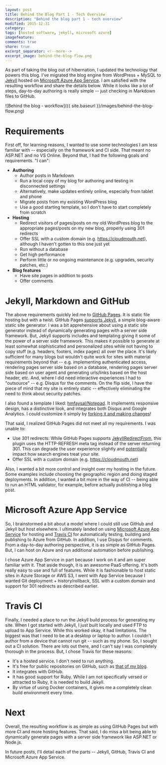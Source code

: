 ```yaml
---
layout: post
title: Behind the Blog Part 1 - Tech Overview 
description: "Behind the blog part 1 - tech overview"
modified: 2015-12-31
category: 
tags: [hosted software, jekyll, microsoft azure]
imagefeature:
comments: true
share: true
excerpt_separator: <!--more-->
excerpt_image: behind-the-blog-flow.png
---
```

As part of taking the blog out of hibernation, I updated the technology that powers this blog. I've migrated the blog engine from WordPress + MySQL to [Jekyll](https://jekyllrb.com/) hosted on [Microsoft Azure App Service](https://azure.microsoft.com/en-us/services/app-service/). I am satisfied with the resulting workflow and share the details below. While it looks like a lot of steps, day-to-day authoring is really simple -- just checking in Markdown files to GitHub.<!--more-->

![Behind the blog - workflow]({{ site.baseurl }}/images/behind-the-blog-flow.png)

# Requirements #

First off, for learning reasons, I wanted to use some technologies I am less familiar with -- especially on the framework and CI side. That meant no ASP.NET and no VS Online. Beyond that, I had the following goals and requirements.  "I can":

- **Authoring**
  - Author posts in Markdown
  - Run a local copy of my blog for authoring and testing in disconnected settings
  - Alternatively, make updates entirely online, especially from tablet and phone
  - Migrate posts from my existing WordPress blog
  - Use a good starting template, so I don't have to start completely from scratch
- **Hosting**
  - Redirect visitors of pages/posts on my old WordPress blog to the appropriate pages/posts on my new blog, properly using 301 redirects
  - Offer SSL with a custom domain (e.g. https://cloudmouth.net), although I haven't gotten to this one just yet
  - Run without a database
  - Get high performance
  - Perform little or no ongoing maintenance (e.g. upgrades, security patches, etc.)
- **Blog features**
  - Have site pages in addition to posts
  - Offer comments

# Jekyll, Markdown and GitHub

The above requirements quickly led me to [GitHub Pages](https://pages.github.com/). It is static file hosting but with a twist. GitHub Pages [supports Jekyll](https://help.github.com/articles/using-jekyll-with-pages/), a simple blog-aware static site generator. I was a bit apprehensive about using a static site generator instead of dynamically generating pages with a server side framework. But, Jekyll supports includes and templating giving it some of the power of a server side framework. This makes it possible to generate at least somewhat sophisticated and personalized sites while not having to copy stuff (e.g. headers, footers, index pages) all over the place. It's likely sufficient for many blogs but wouldn't quite work for sites with material requirements beyond that -- e.g. implementing authenticated access, rendering pages server side based on a database, rendering pages server side based on user agent and generating urls/links based on the host header, etc. And, where I did need interactive experiences I had to "outsource" -- e.g. Disqus for the comments. On the flip side, I have the piece of mind that my site is entirely static -- effectively eliminating the need to think about security patches.

I also found a template I liked: [hmfaysal/Notepad](https://github.com/hmfaysal/Notepad). It implements responsive design, has a distinctive look, and integrates both Disqus and Google Analytics. I could customize it simply by [forking it and making changes](https://github.com/mohitsriv/Blog)!

That said, I realized GitHub Pages did not meet all my requirements. I was unable to:

- Use 301 redirects: While GitHub Pages supports [JekyllRedirectFrom](https://github.com/jekyll/jekyll-redirect-from), this plugin uses the HTTP-REFRESH meta tag instead of the server returning 301. This can degrade the user experience slightly and [potentially](http://stackoverflow.com/questions/5392001/seo-consequences-of-redirecting-with-meta-refresh) impact how search engines treat your site.
- Offer SSL with a custom domain (e.g. https://cloudmouth.net)

Also, I wanted a bit more control and insight over my hosting in the future. Some examples include choosing the geographic region and doing staged deployments. In addition, I wanted a bit more in the way of CI -- being able to run an HTML validator, for example, before actually publishing a blog post.

# Microsoft Azure App Service

So, I brainstormed a bit about a model where I could still use GitHub and Jekyll but host elsewhere. I ultimately landed on using [Microsoft Azure App Service](https://azure.microsoft.com/en-us/services/app-service/) for hosting and [Travis CI](https://travis-ci.org/) for automatically testing, building and publishing to Azure from GitHub. In addition, I use Disqus for comments. From a day-to-day authoring perspective, it is as simple as GitHub Pages. But, I can host on Azure and run additional automation before publishing.

I chose Azure App Service in part because I work on it and am super familiar with it. That aside though, it is an awesome PaaS offering. It's both really easy to use and full of features. While it is fashionable to host static sites in Azure Storage or AWS S3, I went with App Service because I wanted Git deployment + history/rollback, SSL with a custom domain and support for 301 redirects as described earlier.

# Travis CI

Finally, I needed a place to run the Jekyll build process for generating my site. When I got started with Jekyll, I just built locally and used FTP to upload to App Service. While this worked okay, it had limitations.  The biggest was that I need to be at a desktop or laptop to author. I couldn't author from a device that cannot run git -- such as my phone. So, I sought out a CI solution. There are lots out there, and I can't say I was completely thorough in the process. But, I chose Travis for these reasons:

- It's a hosted service. I don't need to run anything.
- It's free for public repositories on GitHub, such as [that of my blog](https://github.com/mohitsriv/blog).
- It integrates with GitHub.
- It has good support for Ruby. While I am not specifically versed or attracted to Ruby, it is needed to build Jekyll. 
- By virtue of using Docker containers, it gives me a completely clean build environment every time.

# Next

Overall, the resulting workflow is as simple as using GitHub Pages but with more CI and more hosting features. That said, I do miss a bit being able to dynamically generate pages with a server side framework like ASP.NET or Node.js.

In future posts, I'll detail each of the parts -- Jekyll, GitHub, Travis CI and Microsoft Azure App Service.